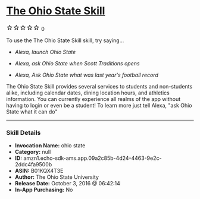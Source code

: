 # [The Ohio State Skill](http://alexa.amazon.com/#skills/amzn1.echo-sdk-ams.app.09a2c85b-4d24-4463-9e2c-2ddc4fa9500b)
![0 stars](../../images/ic_star_border_black_18dp_1x.png)![0 stars](../../images/ic_star_border_black_18dp_1x.png)![0 stars](../../images/ic_star_border_black_18dp_1x.png)![0 stars](../../images/ic_star_border_black_18dp_1x.png)![0 stars](../../images/ic_star_border_black_18dp_1x.png) 0

To use the The Ohio State Skill skill, try saying...

* *Alexa, launch Ohio State*

* *Alexa, ask Ohio State when Scott Traditions opens*

* *Alexa, Ask Ohio State what was last year's football record*

The Ohio State Skill provides several services to students and non-students alike, including calendar dates, dining location hours, and athletics information.
You can currently experience all realms of the app without having to login or even be a student!
To learn more just tell Alexa, "ask Ohio State what it can do"

***

### Skill Details

* **Invocation Name:** ohio state
* **Category:** null
* **ID:** amzn1.echo-sdk-ams.app.09a2c85b-4d24-4463-9e2c-2ddc4fa9500b
* **ASIN:** B01KQX4T3E
* **Author:** The Ohio State University
* **Release Date:** October 3, 2016 @ 06:42:14
* **In-App Purchasing:** No
